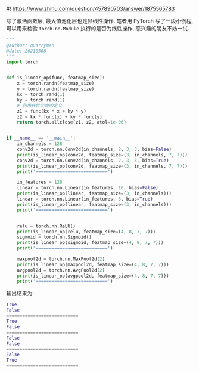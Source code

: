 #! https://www.zhihu.com/question/457890703/answer/1875565783


[comment]: <> (Answer URL: https://www.zhihu.com/question/457890703/answer/1875565783)
[comment]: <> "深度学习中除了激活函数，其他使模型获取非线性表达能力的方式有哪些？"
[comment]: <> (Author Name: https://www.zhihu.com/people/quarrying)

除了激活函数层, 最大值池化层也是非线性操作. 笔者用 PyTorch 写了一段小例程, 可以用来检验 `torch.nn.Module` 执行的是否为线性操作, 感兴趣的朋友不妨一试.

```python
"""
@author: quarryman
@date: 20210508
"""
import torch


def is_linear_op(func, featmap_size):
    x = torch.randn(featmap_size)
    y = torch.randn(featmap_size)
    kx = torch.rand(1)
    ky = torch.rand(1)
    # 利用线性变换的定义
    z1 = func(kx * x + ky * y)
    z2 = kx * func(x) + ky * func(y)
    return torch.allclose(z1, z2, atol=1e-06)


if __name__ == '__main__':
    in_channels = 128
    conv2d = torch.nn.Conv2d(in_channels, 2, 3, 3, bias=False)
    print(is_linear_op(conv2d, featmap_size=(3, in_channels, 7, 7)))
    conv2d = torch.nn.Conv2d(in_channels, 2, 3, 3, bias=True)
    print(is_linear_op(conv2d, featmap_size=(3, in_channels, 7, 7)))
    print('===========================')

    in_features = 128
    linear = torch.nn.Linear(in_features, 10, bias=False)
    print(is_linear_op(linear, featmap_size=(3, in_channels)))
    linear = torch.nn.Linear(in_features, 3, bias=True)
    print(is_linear_op(linear, featmap_size=(3, in_channels)))
    print('===========================')


    relu = torch.nn.ReLU()
    print(is_linear_op(relu, featmap_size=(4, 8, 7, 7)))
    sigmoid = torch.nn.Sigmoid()
    print(is_linear_op(sigmoid, featmap_size=(4, 8, 7, 7)))
    print('===========================')

    maxpool2d = torch.nn.MaxPool2d(2)
    print(is_linear_op(maxpool2d, featmap_size=(4, 8, 7, 7)))
    avgpool2d = torch.nn.AvgPool2d(2)
    print(is_linear_op(avgpool2d, featmap_size=(4, 8, 7, 7)))
    print('===========================')
```
输出结果为:
```python
True
False
===========================
True
False
===========================
False
False
===========================
False
True
===========================
```


